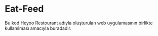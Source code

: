 # Eat-Feed

Bu kod Heyoo Restourant adıyla oluşturulan web uygulamasının birlikte kullanılması amacıyla buradadır.
